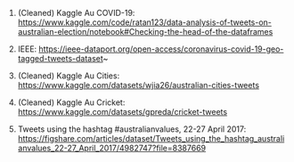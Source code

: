 1. (Cleaned) Kaggle Au COVID-19: https://www.kaggle.com/code/ratan123/data-analysis-of-tweets-on-australian-election/notebook#Checking-the-head-of-the-dataframes

2. IEEE: https://ieee-dataport.org/open-access/coronavirus-covid-19-geo-tagged-tweets-dataset~

3. (Cleaned) Kaggle Au Cities: https://www.kaggle.com/datasets/wjia26/australian-cities-tweets

4. (Cleaned) Kaggle Au Cricket: https://www.kaggle.com/datasets/gpreda/cricket-tweets

5. Tweets using the hashtag #australianvalues, 22-27 April 2017: https://figshare.com/articles/dataset/Tweets_using_the_hashtag_australianvalues_22-27_April_2017/4982747?file=8387669
